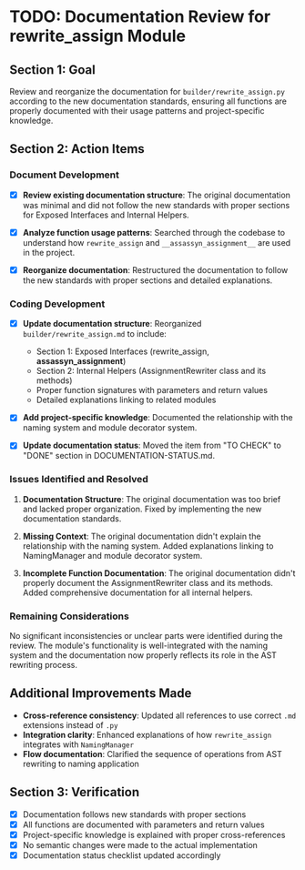 # TODO: Documentation Review for rewrite_assign Module

## Section 1: Goal

Review and reorganize the documentation for `builder/rewrite_assign.py` according to the new documentation standards, ensuring all functions are properly documented with their usage patterns and project-specific knowledge.

## Section 2: Action Items

### Document Development

- [x] **Review existing documentation structure**: The original documentation was minimal and did not follow the new standards with proper sections for Exposed Interfaces and Internal Helpers.

- [x] **Analyze function usage patterns**: Searched through the codebase to understand how `rewrite_assign` and `__assassyn_assignment__` are used in the project.

- [x] **Reorganize documentation**: Restructured the documentation to follow the new standards with proper sections and detailed explanations.

### Coding Development

- [x] **Update documentation structure**: Reorganized `builder/rewrite_assign.md` to include:
  - Section 1: Exposed Interfaces (rewrite_assign, __assassyn_assignment__)
  - Section 2: Internal Helpers (AssignmentRewriter class and its methods)
  - Proper function signatures with parameters and return values
  - Detailed explanations linking to related modules

- [x] **Add project-specific knowledge**: Documented the relationship with the naming system and module decorator system.

- [x] **Update documentation status**: Moved the item from "TO CHECK" to "DONE" section in DOCUMENTATION-STATUS.md.

### Issues Identified and Resolved

1. **Documentation Structure**: The original documentation was too brief and lacked proper organization. Fixed by implementing the new documentation standards.

2. **Missing Context**: The original documentation didn't explain the relationship with the naming system. Added explanations linking to NamingManager and module decorator system.

3. **Incomplete Function Documentation**: The original documentation didn't properly document the AssignmentRewriter class and its methods. Added comprehensive documentation for all internal helpers.

### Remaining Considerations

No significant inconsistencies or unclear parts were identified during the review. The module's functionality is well-integrated with the naming system and the documentation now properly reflects its role in the AST rewriting process.

## Additional Improvements Made

- **Cross-reference consistency**: Updated all references to use correct `.md` extensions instead of `.py`
- **Integration clarity**: Enhanced explanations of how `rewrite_assign` integrates with `NamingManager`
- **Flow documentation**: Clarified the sequence of operations from AST rewriting to naming application

## Section 3: Verification

- [x] Documentation follows new standards with proper sections
- [x] All functions are documented with parameters and return values
- [x] Project-specific knowledge is explained with proper cross-references
- [x] No semantic changes were made to the actual implementation
- [x] Documentation status checklist updated accordingly
